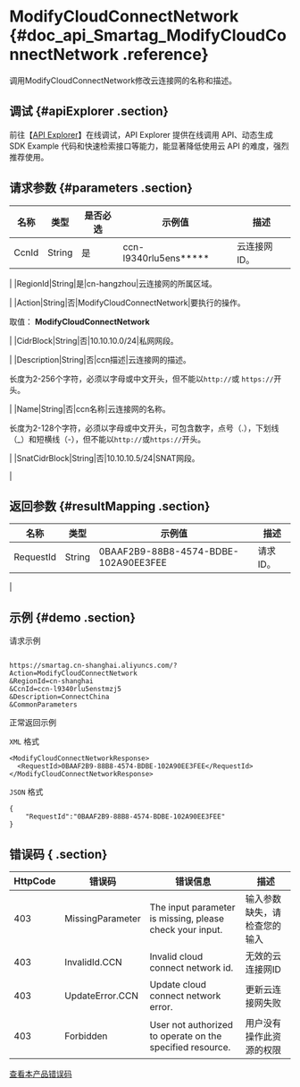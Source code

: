 # ModifyCloudConnectNetwork {#doc_api_Smartag_ModifyCloudConnectNetwork .reference}

调用ModifyCloudConnectNetwork修改云连接网的名称和描述。

## 调试 {#apiExplorer .section}

前往【[API Explorer](https://api.aliyun.com/#product=Smartag&api=ModifyCloudConnectNetwork)】在线调试，API Explorer 提供在线调用 API、动态生成 SDK Example 代码和快速检索接口等能力，能显著降低使用云 API 的难度，强烈推荐使用。

## 请求参数 {#parameters .section}

|名称|类型|是否必选|示例值|描述|
|--|--|----|---|--|
|CcnId|String|是|ccn-l9340rlu5ens\*\*\*\*\*|云连接网ID。

 |
|RegionId|String|是|cn-hangzhou|云连接网的所属区域。

 |
|Action|String|否|ModifyCloudConnectNetwork|要执行的操作。

 取值： **ModifyCloudConnectNetwork**

 |
|CidrBlock|String|否|10.10.10.0/24|私网网段。

 |
|Description|String|否|ccn描述|云连接网的描述。

 长度为2-256个字符，必须以字母或中文开头，但不能以`http://`或 `https://`开头。

 |
|Name|String|否|ccn名称|云连接网的名称。

 长度为2-128个字符，必须以字母或中文开头，可包含数字，点号（.），下划线（\_）和短横线（-），但不能以`http://`或`https://`开头。

 |
|SnatCidrBlock|String|否|10.10.10.5/24|SNAT网段。

 |

## 返回参数 {#resultMapping .section}

|名称|类型|示例值|描述|
|--|--|---|--|
|RequestId|String|0BAAF2B9-88B8-4574-BDBE-102A90EE3FEE|请求ID。

 |

## 示例 {#demo .section}

请求示例

``` {#request_demo}

https://smartag.cn-shanghai.aliyuncs.com/?Action=ModifyCloudConnectNetwork
&RegionId=cn-shanghai
&CcnId=ccn-l9340rlu5enstmzj5
&Description=ConnectChina
&CommonParameters

```

正常返回示例

`XML` 格式

``` {#xml_return_success_demo}
<ModifyCloudConnectNetworkResponse>
  <RequestId>0BAAF2B9-88B8-4574-BDBE-102A90EE3FEE</RequestId>
</ModifyCloudConnectNetworkResponse>

```

`JSON` 格式

``` {#json_return_success_demo}
{
	"RequestId":"0BAAF2B9-88B8-4574-BDBE-102A90EE3FEE"
}
```

## 错误码 { .section}

|HttpCode|错误码|错误信息|描述|
|--------|---|----|--|
|403|MissingParameter|The input parameter is missing, please check your input.|输入参数缺失，请检查您的输入|
|403|InvalidId.CCN|Invalid cloud connect network id.|无效的云连接网ID|
|403|UpdateError.CCN|Update cloud connect network error.|更新云连接网失败|
|403|Forbidden|User not authorized to operate on the specified resource.|用户没有操作此资源的权限|

[查看本产品错误码](https://error-center.aliyun.com/status/product/Smartag)

